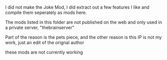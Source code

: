 I did not make the Joke Mod, I did extract out a few features I like and compile them seperately as mods here.

The mods listed in this folder are not published on the web and only used in a private server, "thebrainserver"

Part of the reason is the pets piece, and the other reason is this IP is not my work, just an edit of the orignal author


these mods are not currently working